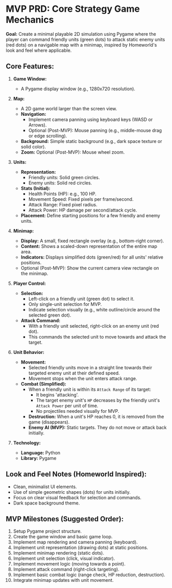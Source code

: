 # MVP PRD: Core Strategy Game Mechanics

**Goal:** Create a minimal playable 2D simulation using Pygame where the player can command friendly units (green dots) to attack static enemy units (red dots) on a navigable map with a minimap, inspired by Homeworld's look and feel where applicable.

## Core Features:

1.  **Game Window:**
    *   A Pygame display window (e.g., 1280x720 resolution).

2.  **Map:**
    *   A 2D game world larger than the screen view.
    *   **Navigation:**
        *   Implement camera panning using keyboard keys (WASD or Arrows).
        *   Optional (Post-MVP): Mouse panning (e.g., middle-mouse drag or edge scrolling).
    *   **Background:** Simple static background (e.g., dark space texture or solid color).
    *   **Zoom:** Optional (Post-MVP): Mouse wheel zoom.

3.  **Units:**
    *   **Representation:**
        *   Friendly units: Solid green circles.
        *   Enemy units: Solid red circles.
    *   **Stats (Initial):**
        *   Health Points (HP): e.g., 100 HP.
        *   Movement Speed: Fixed pixels per frame/second.
        *   Attack Range: Fixed pixel radius.
        *   Attack Power: HP damage per second/attack cycle.
    *   **Placement:** Define starting positions for a few friendly and enemy units.

4.  **Minimap:**
    *   **Display:** A small, fixed rectangle overlay (e.g., bottom-right corner).
    *   **Content:** Shows a scaled-down representation of the entire map area.
    *   **Indicators:** Displays simplified dots (green/red) for all units' relative positions.
    *   Optional (Post-MVP): Show the current camera view rectangle on the minimap.

5.  **Player Control:**
    *   **Selection:**
        *   Left-click on a friendly unit (green dot) to select it.
        *   Only single-unit selection for MVP.
        *   Indicate selection visually (e.g., white outline/circle around the selected green dot).
    *   **Attack Command:**
        *   With a friendly unit selected, right-click on an enemy unit (red dot).
        *   This commands the selected unit to move towards and attack the target.

6.  **Unit Behavior:**
    *   **Movement:**
        *   Selected friendly units move in a straight line towards their targeted enemy unit at their defined speed.
        *   Movement stops when the unit enters attack range.
    *   **Combat (Simplified):**
        *   When a friendly unit is within its `Attack Range` of its target:
            *   It begins 'attacking'.
            *   The target enemy unit's `HP` decreases by the friendly unit's `Attack Power` per unit of time.
            *   No projectiles needed visually for MVP.
        *   **Destruction:** When a unit's HP reaches 0, it is removed from the game (disappears).
        *   **Enemy AI (MVP):** Static targets. They do not move or attack back initially.

7.  **Technology:**
    *   **Language:** Python
    *   **Library:** Pygame

## Look and Feel Notes (Homeworld Inspired):

*   Clean, minimalist UI elements.
*   Use of simple geometric shapes (dots) for units initially.
*   Focus on clear visual feedback for selection and commands.
*   Dark space background theme.

## MVP Milestones (Suggested Order):

1.  Setup Pygame project structure.
2.  Create the game window and basic game loop.
3.  Implement map rendering and camera panning (keyboard).
4.  Implement unit representation (drawing dots) at static positions.
5.  Implement minimap rendering (static dots).
6.  Implement unit selection (click, visual indicator).
7.  Implement movement logic (moving towards a point).
8.  Implement attack command (right-click targeting).
9.  Implement basic combat logic (range check, HP reduction, destruction).
10. Integrate minimap updates with unit movement.
